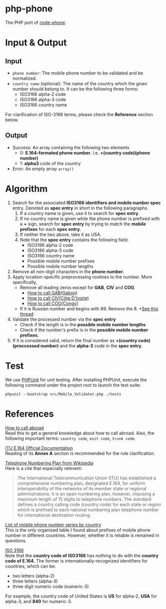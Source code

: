 # php-phone
The PHP port of [node-phone](https://github.com/Automattic/node-phone).

# Input & Output

## Input

- `phone number`: The mobile phone number to be validated and be normalized.
- `country name` (optional): The name of the country which the given number should belong to. It can be the following three forms:
    * ISO3166 alpha-2 code
    * ISO3166 alpha-3 code
    * ISO3166 country name

For clarification of ISO-3166 terms, please check the **Reference** section below.

## Output

- Success: An array containing the following two elements
    - 0: **E.164-formated phone number**. I.e. **+(country code)(phone number)**
    - 1: **alpha3** code of the country
- Error: An empty array `array()`

# Algorithm

1. Search for the associated **ISO3166 identifiers and mobile number spec** entry. Denoted as **spec entry** in short in the following paragraphs.
    1. If a country name is given, use it to search for **spec entry**.
    1. If no country name is given while the phone number is prefixed with a **+** sign, search for **spec entry** by trying to match the **mobile prefixes** for each **spec entry**.
    1. If neither the two above, take it as USA.
    1. Note that the **spec entry** contains the following field:
        * ISO3166 alpha-2 code
        * ISO3166 alpha-3 code
        * ISO3166 country name
        * Possible mobile number prefixes
        * Possible mobile number lengths
1. Remove all non-digit characters in the **phone number**.
1. Apply location-specific preprocessing routines to the number. More specifically,
    * Remove all leading zeros except for **GAB**, **CIV** and **COG**.
        * [How to call GAB(Gabon)](http://www.howtocallabroad.com/gabon/)
        * [How to call CIV(Côte D'Ivoire)](http://www.howtocallabroad.com/ivory-coast/)
        * [How to call COG(Congo)](http://www.howtocallabroad.com/congo/)
    * If it is Russian number and begins with 89. Remove the 8. 
        *[See this thread](https://www.lonelyplanet.com/thorntree/forums/europe-eastern-europe-the-caucasus/russia/russian-mobile-number)
1. Validate the processed number via the **spec entry**
    * Check if the length is in the **possible mobile number lengths**.
    * Check if the number's prefix is in the **possible mobile number prefixes**.
1. If it is considered valid, return the final number as **+(country code)(proccessed number)** and the **alpha-3** code in the **spec entry**.

# Test
We use [PHPUnit](https://phpunit.de/) for unit testing. 
After installing PHPUnit, execute the following command under the project root to launch the test suite:

```phpunit --bootstrap src/Mobile_Validator.php ./tests```

# References
[How to call abroad](http://www.howtocallabroad.com/codes.html)  
Read this to get a general knowledge about how to call abroad. 
Also, the following important terms: `country code`, `exit code`, `trunk code`.

[ITU E.164 Official Documentation](https://www.itu.int/rec/T-REC-E.164-201011-I/en)  
Reading of its **Annex A** section is recommended for the rule clarification.

[Telephone Numbering Plan from Wikipedia](https://en.wikipedia.org/wiki/Telephone_numbering_plan)  
Here is a cite that especially relevent:

> The International Telecommunication Union (ITU) has established a comprehensive numbering plan, designated E.164, for uniform interoperability of the networks of its member state or regional administrations. It is an open numbering plan, however, imposing a maximum length of 15 digits to telephone numbers. The standard defines a country calling code (country code) for each state or region which is prefixed to each national numbering plan telephone number for international destination routing.

[List of mobile phone number series by country](https://en.wikipedia.org/wiki/List_of_mobile_phone_number_series_by_country)  
This is the only organized table I found about prefixes of mobile phone number in different countries.
However, whether it is reliable is remained in questions.

[ISO 3166](http://www.iso.org/iso/home/standards/country_codes.htm)  
Note that the **country code of ISO3166** has nothing to do with the **country code of E.164**.
The former is internationally-recognized identifiers for countries, which can be:

* two letters (alpha-2)
* three letters (alpha-3)
* three digit numeric code (numeric-3)

For example, the country code of United States is **US** for alpha-2, **USA** for alpha-3, and **840** for numeric-3.
